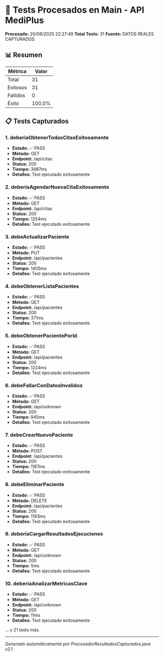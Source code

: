 # 📄 Tests Procesados en Main - API MediPlus

**Procesado:** 20/08/2025 22:27:49
**Total Tests:** 31
**Fuente:** DATOS REALES CAPTURADOS

## 📊 Resumen

| Métrica | Valor |
|---------|-------|
| Total | 31 |
| Exitosos | 31 |
| Fallidos | 0 |
| Éxito | 100,0% |

## 📋 Tests Capturados

### 1. deberiaObtenerTodasCitasExitosamente

- **Estado:** ✅ PASS
- **Método:** GET
- **Endpoint:** /api/citas
- **Status:** 200
- **Tiempo:** 3987ms
- **Detalles:** Test ejecutado exitosamente

### 2. deberiaAgendarNuevaCitaExitosamente

- **Estado:** ✅ PASS
- **Método:** GET
- **Endpoint:** /api/citas
- **Status:** 200
- **Tiempo:** 1254ms
- **Detalles:** Test ejecutado exitosamente

### 3. debeActualizarPaciente

- **Estado:** ✅ PASS
- **Método:** PUT
- **Endpoint:** /api/pacientes
- **Status:** 200
- **Tiempo:** 1405ms
- **Detalles:** Test ejecutado exitosamente

### 4. debeObtenerListaPacientes

- **Estado:** ✅ PASS
- **Método:** GET
- **Endpoint:** /api/pacientes
- **Status:** 200
- **Tiempo:** 371ms
- **Detalles:** Test ejecutado exitosamente

### 5. debeObtenerPacientePorId

- **Estado:** ✅ PASS
- **Método:** GET
- **Endpoint:** /api/pacientes
- **Status:** 200
- **Tiempo:** 1224ms
- **Detalles:** Test ejecutado exitosamente

### 6. debeFallarConDatosInvalidos

- **Estado:** ✅ PASS
- **Método:** GET
- **Endpoint:** /api/unknown
- **Status:** 200
- **Tiempo:** 945ms
- **Detalles:** Test ejecutado exitosamente

### 7. debeCrearNuevoPaciente

- **Estado:** ✅ PASS
- **Método:** POST
- **Endpoint:** /api/pacientes
- **Status:** 200
- **Tiempo:** 1167ms
- **Detalles:** Test ejecutado exitosamente

### 8. debeEliminarPaciente

- **Estado:** ✅ PASS
- **Método:** DELETE
- **Endpoint:** /api/pacientes
- **Status:** 200
- **Tiempo:** 1193ms
- **Detalles:** Test ejecutado exitosamente

### 9. deberiaCargarResultadosEjecuciones

- **Estado:** ✅ PASS
- **Método:** GET
- **Endpoint:** /api/unknown
- **Status:** 200
- **Tiempo:** 5ms
- **Detalles:** Test ejecutado exitosamente

### 10. deberiaAnalizarMetricasClave

- **Estado:** ✅ PASS
- **Método:** GET
- **Endpoint:** /api/unknown
- **Status:** 200
- **Tiempo:** 11ms
- **Detalles:** Test ejecutado exitosamente

... y 21 tests más.

---
*Generado automáticamente por ProcesadorResultadosCapturados.java v2.1*
